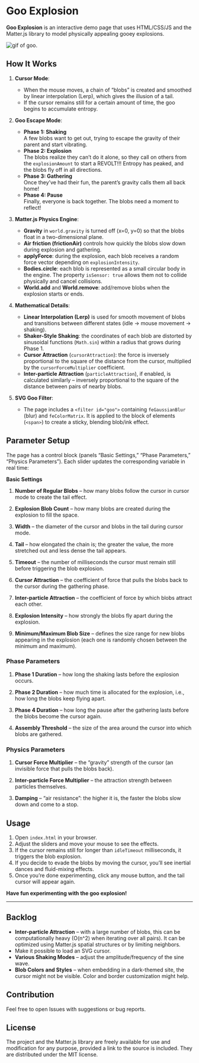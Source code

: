 # Goo Explosion

**Goo Explosion** is an interactive demo page that uses HTML/CSS/JS and the Matter.js library to model physically appealing gooey explosions.

![gif of goo](img/goo.gif "A short demo of droplet animation").

## How It Works

1. **Cursor Mode**:

   - When the mouse moves, a chain of “blobs” is created and smoothed by linear interpolation (Lerp), which gives the illusion of a tail.
   - If the cursor remains still for a certain amount of time, the goo begins to accumulate entropy.

2. **Goo Escape Mode**:

   - **Phase 1: Shaking**  
     A few blobs want to get out, trying to escape the gravity of their parent and start vibrating.
   - **Phase 2: Explosion**  
     The blobs realize they can’t do it alone, so they call on others from the `explosionAmount` to start a REVOLT!!! Entropy has peaked, and the blobs fly off in all directions.
   - **Phase 3: Gathering**  
     Once they’ve had their fun, the parent’s gravity calls them all back home!
   - **Phase 4: Pause**  
     Finally, everyone is back together. The blobs need a moment to reflect!

3. **Matter.js Physics Engine**:

   - **Gravity** in `world.gravity` is turned off (x=0, y=0) so that the blobs float in a two-dimensional plane.
   - **Air friction (frictionAir)** controls how quickly the blobs slow down during explosion and gathering.
   - **applyForce**: during the explosion, each blob receives a random force vector depending on `explosionIntensity`.
   - **Bodies.circle**: each blob is represented as a small circular body in the engine. The property `isSensor: true` allows them not to collide physically and cancel collisions.
   - **World.add** and **World.remove**: add/remove blobs when the explosion starts or ends.

4. **Mathematical Details**:

   - **Linear Interpolation (Lerp)** is used for smooth movement of blobs and transitions between different states (idle → mouse movement → shaking).
   - **Shaker-Style Shaking**: the coordinates of each blob are distorted by sinusoidal functions (`Math.sin`) within a radius that grows during Phase 1.
   - **Cursor Attraction** (`cursorAttraction`): the force is inversely proportional to the square of the distance from the cursor, multiplied by the `cursorForceMultiplier` coefficient.
   - **Inter-particle Attraction** (`particleAttraction`), if enabled, is calculated similarly – inversely proportional to the square of the distance between pairs of nearby blobs.

5. **SVG Goo Filter**:

   - The page includes a `<filter id="goo">` containing `feGaussianBlur` (blur) and `feColorMatrix`. It is applied to the block of elements (`<span>`) to create a sticky, blending blob/ink effect.

## Parameter Setup

The page has a control block (panels “Basic Settings,” “Phase Parameters,” “Physics Parameters”). Each slider updates the corresponding variable in real time:

**Basic Settings**

1. **Number of Regular Blobs** – how many blobs follow the cursor in cursor mode to create the tail effect.

2. **Explosion Blob Count** – how many blobs are created during the explosion to fill the space.

3. **Width** – the diameter of the cursor and blobs in the tail during cursor mode.

4. **Tail** – how elongated the chain is; the greater the value, the more stretched out and less dense the tail appears.

5. **Timeout** – the number of milliseconds the cursor must remain still before triggering the blob explosion.

6. **Cursor Attraction** – the coefficient of force that pulls the blobs back to the cursor during the gathering phase.

7. **Inter-particle Attraction** – the coefficient of force by which blobs attract each other.

8. **Explosion Intensity** – how strongly the blobs fly apart during the explosion.

9. **Minimum/Maximum Blob Size** – defines the size range for new blobs appearing in the explosion (each one is randomly chosen between the minimum and maximum).

### Phase Parameters

1. **Phase 1 Duration** – how long the shaking lasts before the explosion occurs.

2. **Phase 2 Duration** – how much time is allocated for the explosion, i.e., how long the blobs keep flying apart.

3. **Phase 4 Duration** – how long the pause after the gathering lasts before the blobs become the cursor again.

4. **Assembly Threshold** – the size of the area around the cursor into which blobs are gathered.

### Physics Parameters

1. **Cursor Force Multiplier** – the “gravity” strength of the cursor (an invisible force that pulls the blobs back).

2. **Inter-particle Force Multiplier** – the attraction strength between particles themselves.

3. **Damping** – “air resistance”: the higher it is, the faster the blobs slow down and come to a stop.

## Usage

1. Open `index.html` in your browser.
2. Adjust the sliders and move your mouse to see the effects.
3. If the cursor remains still for longer than `idleTimeout` milliseconds, it triggers the blob explosion.
4. If you decide to evade the blobs by moving the cursor, you’ll see inertial dances and fluid-mixing effects.
5. Once you’re done experimenting, click any mouse button, and the tail cursor will appear again.

**Have fun experimenting with the goo explosion!**

---

## Backlog

- **Inter-particle Attraction** – with a large number of blobs, this can be computationally heavy (O(n^2) when iterating over all pairs). It can be optimized using Matter.js spatial structures or by limiting neighbors.
- Make it possible to load an SVG cursor.
- **Various Shaking Modes** – adjust the amplitude/frequency of the sine wave.
- **Blob Colors and Styles** – when embedding in a dark-themed site, the cursor might not be visible. Color and border customization might help.

## Contribution

Feel free to open Issues with suggestions or bug reports.

## License

The project and the Matter.js library are freely available for use and modification for any purpose, provided a link to the source is included. They are distributed under the MIT license.